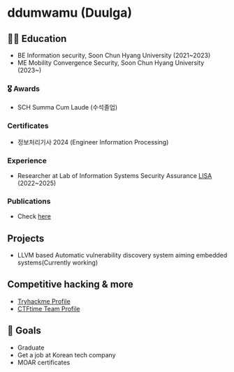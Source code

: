 # ddumwamu (Duulga) 

## 👨‍🎓 Education

*   BE Information security, Soon Chun Hyang University (2021~2023)
*   ME Mobility Convergence Security, Soon Chun Hyang University (2023~)

### 🎖 Awards

*   SCH Summa Cum Laude (수석졸업)

### Certificates

*   정보처리기사 2024 (Engineer Information Processing)

### Experience

*   Researcher at Lab of Information Systems Security Assurance [LISA](https://schlisa.com) (2022~2025)

### Publications

*   Check [here](https://scholar.google.com/citations?user=2T18fz0AAAAJ&hl=en&oi=ao) 

## Projects

*  LLVM based Automatic vulnerability discovery system aiming embedded systems(Currently working)

## Competitive hacking & more

* [Tryhackme Profile](https://tryhackme.com/p/Ddumwamu)
* [CTFtime Team Profile](https://ctftime.org/team/278570)

## 🎯 Goals
*  Graduate
*  Get a job at Korean tech company
*  MOAR certificates
<!---
duulga/duulga is a ✨ special ✨ repository because its `README.md` (this file) appears on your GitHub profile.
You can click the Preview link to take a look at your changes.
--->
